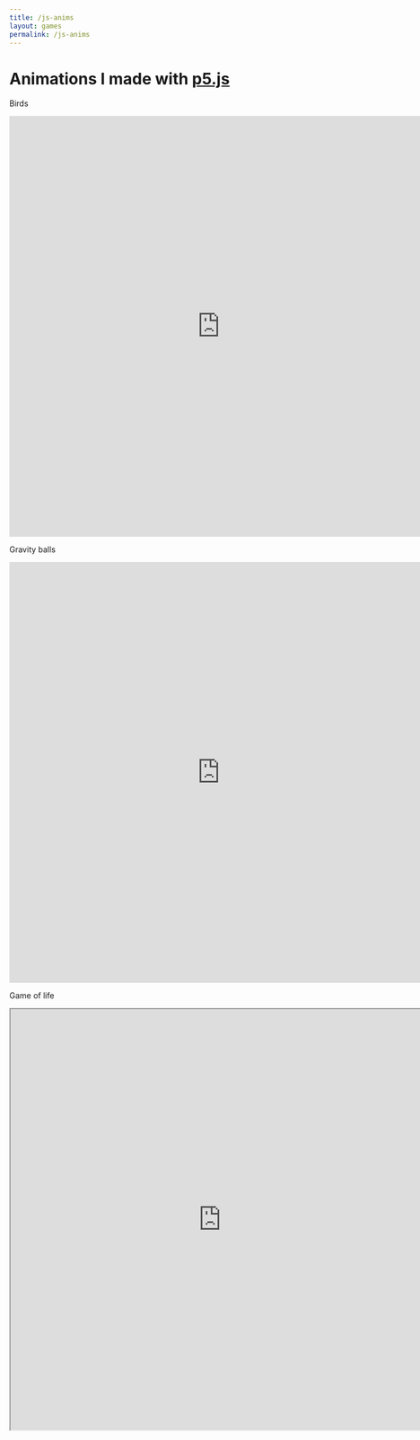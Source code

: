 ```yaml
---
title: /js-anims
layout: games
permalink: /js-anims
---
```


# Animations I made with <a href="https://p5js.org/" target="_blank" rel="noopener noreferrer">p5.js</a>

<p>Birds</p>

<p><iframe src="https://editor.p5js.org/Plotkine/present/NYcHr4h5V" width="750px" height="750px" frameBorder="0" title="birds"></iframe></p>

<p>Gravity balls</p>

<p><iframe src="https://editor.p5js.org/Plotkine/present/I-eeyxqFo" width="750px" height="750px" frameBorder="0" title="birds"></iframe></p>

<p>Game of life</p>

<p><iframe src="https://editor.p5js.org/Plotkine/present/I0OtMYTba" width="750px" height="750px" frameBorder="1" title="birds"></iframe></p>
